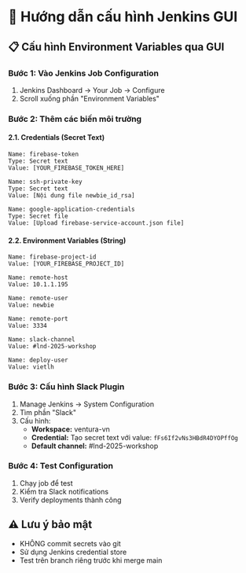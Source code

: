 # 🔧 Hướng dẫn cấu hình Jenkins GUI

## 📋 **Cấu hình Environment Variables qua GUI**

### **Bước 1: Vào Jenkins Job Configuration**
1. Jenkins Dashboard → Your Job → Configure
2. Scroll xuống phần "Environment Variables"

### **Bước 2: Thêm các biến môi trường**

#### **2.1. Credentials (Secret Text)**
```
Name: firebase-token
Type: Secret text
Value: [YOUR_FIREBASE_TOKEN_HERE]

Name: ssh-private-key
Type: Secret text
Value: [Nội dung file newbie_id_rsa]

Name: google-application-credentials
Type: Secret file
Value: [Upload firebase-service-account.json file]
```

#### **2.2. Environment Variables (String)**
```
Name: firebase-project-id
Value: [YOUR_FIREBASE_PROJECT_ID]

Name: remote-host
Value: 10.1.1.195

Name: remote-user
Value: newbie

Name: remote-port
Value: 3334

Name: slack-channel
Value: #lnd-2025-workshop

Name: deploy-user
Value: vietlh
```

### **Bước 3: Cấu hình Slack Plugin**
1. Manage Jenkins → System Configuration
2. Tìm phần "Slack"
3. Cấu hình:
   - **Workspace:** ventura-vn
   - **Credential:** Tạo secret text với value: `fFs6If2vNs3HBdR4DYOPffOg`
   - **Default channel:** #lnd-2025-workshop

### **Bước 4: Test Configuration**
1. Chạy job để test
2. Kiểm tra Slack notifications
3. Verify deployments thành công

## ⚠️ **Lưu ý bảo mật**
- KHÔNG commit secrets vào git
- Sử dụng Jenkins credential store
- Test trên branch riêng trước khi merge main
